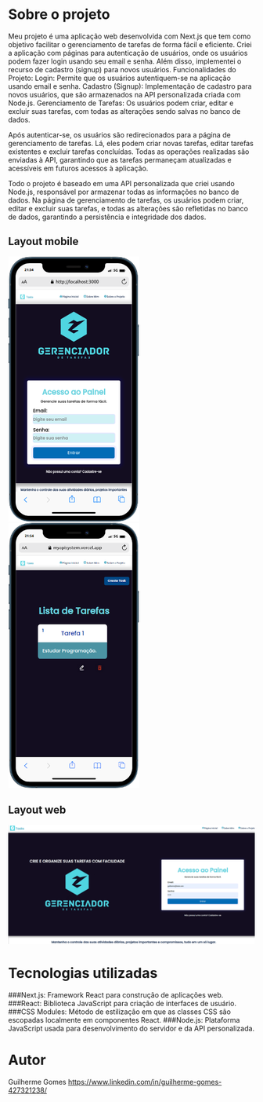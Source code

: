 
# Sobre o projeto
Meu projeto é uma aplicação web desenvolvida com Next.js que tem como objetivo facilitar o gerenciamento de tarefas de forma fácil e eficiente. Criei a aplicação com páginas para autenticação de usuários, onde os usuários podem fazer login usando seu email e senha. Além disso, implementei o recurso de cadastro (signup) para novos usuários.
Funcionalidades do Projeto:
Login: Permite que os usuários autentiquem-se na aplicação usando email e senha.
Cadastro (Signup): Implementação de cadastro para novos usuários, que são armazenados na API personalizada criada com Node.js.
Gerenciamento de Tarefas: Os usuários podem criar, editar e excluir suas tarefas, com todas as alterações sendo salvas no banco de dados.

Após autenticar-se, os usuários são redirecionados para a página de gerenciamento de tarefas. Lá, eles podem criar novas tarefas, editar tarefas existentes e excluir tarefas concluídas. Todas as operações realizadas são enviadas à API, garantindo que as tarefas permaneçam atualizadas e acessíveis em futuros acessos à aplicação.

Todo o projeto é baseado em uma API personalizada que criei usando Node.js, responsável por armazenar todas as informações no banco de dados. Na página de gerenciamento de tarefas, os usuários podem criar, editar e excluir suas tarefas, e todas as alterações são refletidas no banco de dados, garantindo a persistência e integridade dos dados.

## Layout mobile
![Mobile 1](public/mobileHome.png) ![Mobile 2](public/mobile.png) 
## Layout web
![Web 1](public/home.png)

# Tecnologias utilizadas
###Next.js:
Framework React para construção de aplicações web.
###React:
Biblioteca JavaScript para criação de interfaces de usuário.
###CSS Modules:
Método de estilização em que as classes CSS são escopadas localmente em componentes React.
###Node.js: 
Plataforma JavaScript usada para desenvolvimento do servidor e da API personalizada.

# Autor
Guilherme Gomes
https://www.linkedin.com/in/guilherme-gomes-427321238/
